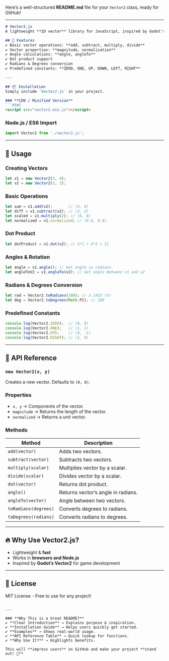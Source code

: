 Here’s a well-structured **README.md** file for your `Vector2` class, ready for GitHub!  

---

```md
# Vector2.js  
A lightweight **2D vector** library for JavaScript, inspired by Godot's `Vector2` class.  

## 🚀 Features  
✔️ Basic vector operations: **add, subtract, multiply, divide**  
✔️ Vector properties: **magnitude, normalization**  
✔️ Angle calculations: **angle, angleTo**  
✔️ Dot product support  
✔️ Radians & Degrees conversion  
✔️ Predefined constants: **ZERO, ONE, UP, DOWN, LEFT, RIGHT**  

---

## 📦 Installation  
Simply include `Vector2.js` in your project.  

### **CDN / Minified Version**  
```html
<script src="vector2.min.js"></script>
```

### **Node.js / ES6 Import**
```js
import Vector2 from './vector2.js';
```

---

## 🎯 Usage  

### **Creating Vectors**
```js
let v1 = new Vector2(3, 4);
let v2 = new Vector2(1, 2);
```

### **Basic Operations**
```js
let sum = v1.add(v2);       // (4, 6)
let diff = v1.subtract(v2); // (2, 2)
let scaled = v1.multiply(2); // (6, 8)
let normalized = v1.normalized; // (0.6, 0.8)
```

### **Dot Product**
```js
let dotProduct = v1.dot(v2); // 3*1 + 4*2 = 11
```

### **Angles & Rotation**
```js
let angle = v1.angle(); // Get angle in radians
let angleToV2 = v1.angleTo(v2); // Get angle between v1 and v2
```

### **Radians & Degrees Conversion**
```js
let rad = Vector2.toRadians(180); // 3.1415 (π)
let deg = Vector2.toDegrees(Math.PI); // 180
```

### **Predefined Constants**
```js
console.log(Vector2.ZERO);  // (0, 0)
console.log(Vector2.ONE);   // (1, 1)
console.log(Vector2.UP);    // (0, -1)
console.log(Vector2.RIGHT); // (1, 0)
```

---

## 📜 API Reference

### `new Vector2(x, y)`
Creates a new vector. Defaults to `(0, 0)`.

### **Properties**
- `x, y` → Components of the vector.
- `magnitude` → Returns the length of the vector.
- `normalized` → Returns a unit vector.

### **Methods**
| Method | Description |
|--------|-------------|
| `add(vector)` | Adds two vectors. |
| `subtract(vector)` | Subtracts two vectors. |
| `multiply(scalar)` | Multiplies vector by a scalar. |
| `divide(scalar)` | Divides vector by a scalar. |
| `dot(vector)` | Returns dot product. |
| `angle()` | Returns vector’s angle in radians. |
| `angleTo(vector)` | Angle between two vectors. |
| `toRadians(degrees)` | Converts degrees to radians. |
| `toDegrees(radians)` | Converts radians to degrees. |

---

## 🔥 Why Use Vector2.js?
- Lightweight & **fast**
- Works in **browsers and Node.js**
- Inspired by **Godot’s Vector2** for game development  

---

## 📜 License  
MIT License - Free to use for any project!  
```

---

### **Why This is a Great README?**
✔ **Clear Introduction** → Explains purpose & inspiration.  
✔ **Installation Guide** → Helps users quickly get started.  
✔ **Examples** → Shows real-world usage.  
✔ **API Reference Table** → Quick lookup for functions.  
✔ **Why Use It?** → Highlights benefits.  

This will **impress users** on GitHub and make your project **stand out! 🚀**
